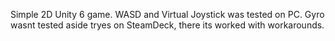 Simple 2D Unity 6 game.
WASD and Virtual Joystick was tested on PC.
Gyro wasnt tested aside tryes on SteamDeck, there its worked with workarounds.
